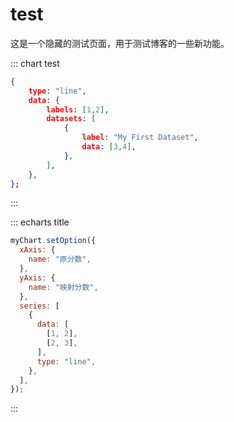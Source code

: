 # test

这是一个隐藏的测试页面，用于测试博客的一些新功能。

::: chart test

```json
{
	type: "line",
	data: {
		labels: [1,2],
		datasets: [
			{
				label: "My First Dataset",
				data: [3,4],
			},
		],
	},
};
```

:::

::: echarts title

```js
myChart.setOption({
  xAxis: {
    name: "原分数",
  },
  yAxis: {
    name: "映射分数",
  },
  series: [
    {
      data: [
        [1, 2],
        [2, 3],
      ],
      type: "line",
    },
  ],
});
```

:::
